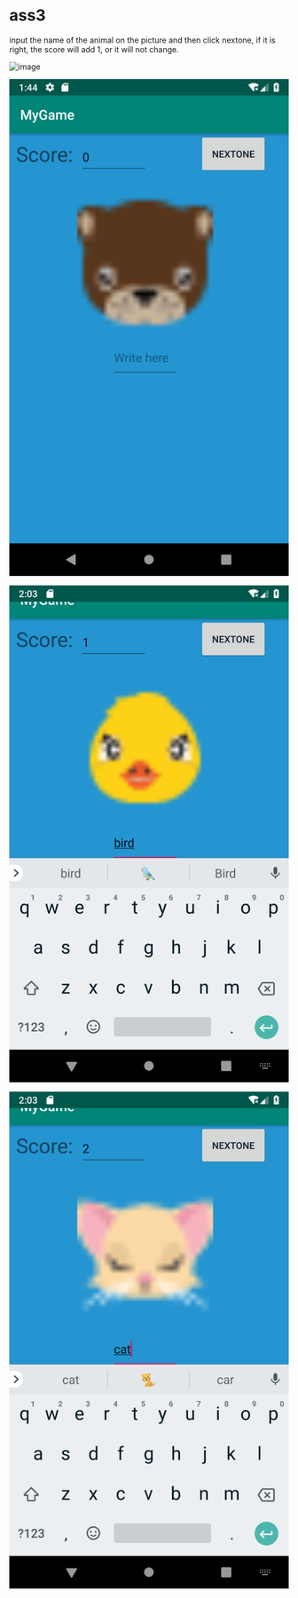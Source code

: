 # ass3
input the name of the animal on the picture and then click nextone, if it is right, the score will add 1, or it will not change.

![image](https://github.com/cdhappy/ass3/blob/master/gifgame.gif)

![image](https://github.com/cdhappy/ass3/blob/master/Screenshot_1551750283.png)


![image](https://github.com/cdhappy/ass3/blob/master/Screenshot_1551751393.png)


![image](https://github.com/cdhappy/ass3/blob/master/Screenshot_1551751419.png)
